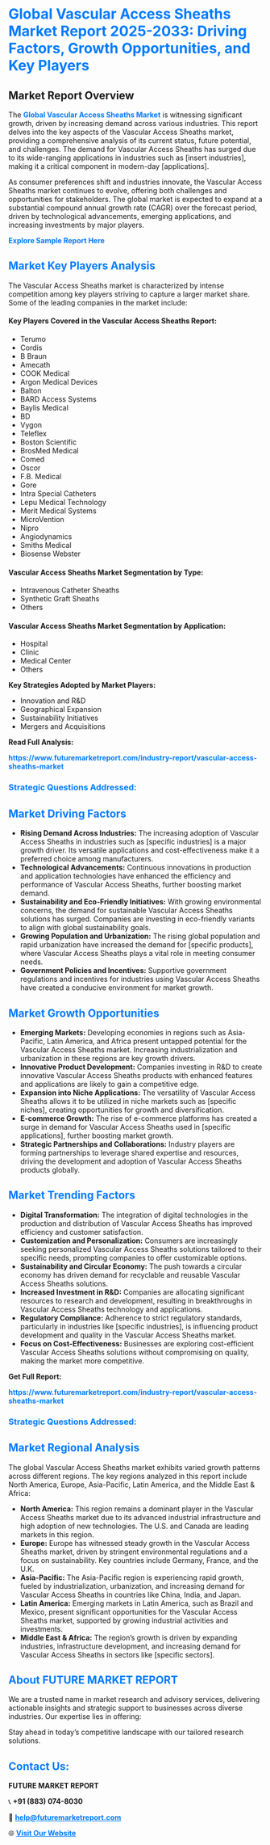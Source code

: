 <h1 style="color: #007BFF;">Global Vascular Access Sheaths Market Report 2025-2033: Driving Factors, Growth Opportunities, and Key Players</h1>

<section id="overview">
<h2>Market Report Overview</h2>
<p>The <a href="https://www.futuremarketreport.com/industry-report/vascular-access-sheaths-market" style="color: #007BFF; text-decoration: none;"><strong>Global Vascular Access Sheaths Market</strong></a> is witnessing significant growth, driven by increasing demand across various industries. This report delves into the key aspects of the Vascular Access Sheaths market, providing a comprehensive analysis of its current status, future potential, and challenges. The demand for Vascular Access Sheaths has surged due to its wide-ranging applications in industries such as [insert industries], making it a critical component in modern-day [applications].</p>
<p>As consumer preferences shift and industries innovate, the Vascular Access Sheaths market continues to evolve, offering both challenges and opportunities for stakeholders. The global market is expected to expand at a substantial compound annual growth rate (CAGR) over the forecast period, driven by technological advancements, emerging applications, and increasing investments by major players.</p>
</section>

<section id="overview">
<p><a href="https://www.futuremarketreport.com/request-sample/reportId=29014" style="color: #007BFF; text-decoration: none;"><strong>Explore Sample Report Here</strong></a></p>
</section>

<section id="key-players">
<h2 style="color: #007BFF;">Market Key Players Analysis</h2>
<p>The Vascular Access Sheaths market is characterized by intense competition among key players striving to capture a larger market share. Some of the leading companies in the market include:</p>
<h4>Key Players Covered in the Vascular Access Sheaths Report:</h4>
<ul><li>Terumo</li><li>Cordis</li><li>B Braun</li><li>Amecath</li><li>COOK Medical</li><li>Argon Medical Devices</li><li>Balton</li><li>BARD Access Systems</li><li>Baylis Medical</li><li>BD</li><li>Vygon</li><li>Teleflex</li><li>Boston Scientific</li><li>BrosMed Medical</li><li>Comed</li><li>Oscor</li><li>F.B. Medical</li><li>Gore</li><li>Intra Special Catheters</li><li>Lepu Medical Technology</li><li>Merit Medical Systems</li><li>MicroVention</li><li>Nipro</li><li>Angiodynamics</li><li>Smiths Medical</li><li>Biosense Webster</li></ul>
<h4>Vascular Access Sheaths Market Segmentation by Type:</h4>
<ul><li>Intravenous Catheter Sheaths</li><li>Synthetic Graft Sheaths</li><li>Others</li></ul>

<h4>Vascular Access Sheaths Market Segmentation by Application:</h4>
<ul><li>Hospital</li><li>Clinic</li><li>Medical Center</li><li>Others</li></ul>
<p><strong>Key Strategies Adopted by Market Players:</strong></p>
<ul>
<li>Innovation and R&D</li>
<li>Geographical Expansion</li>
<li>Sustainability Initiatives</li>
<li>Mergers and Acquisitions</li>
</ul>
</section>

<section>
<p><strong>Read Full Analysis: </strong></p><a href="https://www.futuremarketreport.com/industry-report/vascular-access-sheaths-market" style="color: #007BFF; text-decoration: none;"><strong>https://www.futuremarketreport.com/industry-report/vascular-access-sheaths-market</strong></a>
<h3 style="color: #007BFF;">Strategic Questions Addressed:</h3>
</section>

<section id="driving-factors">
<h2 style="color: #007BFF;">Market Driving Factors</h2>
<ul>
<li><strong>Rising Demand Across Industries:</strong> The increasing adoption of Vascular Access Sheaths in industries such as [specific industries] is a major growth driver. Its versatile applications and cost-effectiveness make it a preferred choice among manufacturers.</li>
<li><strong>Technological Advancements:</strong> Continuous innovations in production and application technologies have enhanced the efficiency and performance of Vascular Access Sheaths, further boosting market demand.</li>
<li><strong>Sustainability and Eco-Friendly Initiatives:</strong> With growing environmental concerns, the demand for sustainable Vascular Access Sheaths solutions has surged. Companies are investing in eco-friendly variants to align with global sustainability goals.</li>
<li><strong>Growing Population and Urbanization:</strong> The rising global population and rapid urbanization have increased the demand for [specific products], where Vascular Access Sheaths plays a vital role in meeting consumer needs.</li>
<li><strong>Government Policies and Incentives:</strong> Supportive government regulations and incentives for industries using Vascular Access Sheaths have created a conducive environment for market growth.</li>
</ul>
</section>

<section id="growth-opportunities">
<h2 style="color: #007BFF;">Market Growth Opportunities</h2>
<ul>
<li><strong>Emerging Markets:</strong> Developing economies in regions such as Asia-Pacific, Latin America, and Africa present untapped potential for the Vascular Access Sheaths market. Increasing industrialization and urbanization in these regions are key growth drivers.</li>
<li><strong>Innovative Product Development:</strong> Companies investing in R&D to create innovative Vascular Access Sheaths products with enhanced features and applications are likely to gain a competitive edge.</li>
<li><strong>Expansion into Niche Applications:</strong> The versatility of Vascular Access Sheaths allows it to be utilized in niche markets such as [specific niches], creating opportunities for growth and diversification.</li>
<li><strong>E-commerce Growth:</strong> The rise of e-commerce platforms has created a surge in demand for Vascular Access Sheaths used in [specific applications], further boosting market growth.</li>
<li><strong>Strategic Partnerships and Collaborations:</strong> Industry players are forming partnerships to leverage shared expertise and resources, driving the development and adoption of Vascular Access Sheaths products globally.</li>
</ul>
</section>

<section id="trending-factors">
<h2 style="color: #007BFF;">Market Trending Factors</h2>
<ul>
<li><strong>Digital Transformation:</strong> The integration of digital technologies in the production and distribution of Vascular Access Sheaths has improved efficiency and customer satisfaction.</li>
<li><strong>Customization and Personalization:</strong> Consumers are increasingly seeking personalized Vascular Access Sheaths solutions tailored to their specific needs, prompting companies to offer customizable options.</li>
<li><strong>Sustainability and Circular Economy:</strong> The push towards a circular economy has driven demand for recyclable and reusable Vascular Access Sheaths solutions.</li>
<li><strong>Increased Investment in R&D:</strong> Companies are allocating significant resources to research and development, resulting in breakthroughs in Vascular Access Sheaths technology and applications.</li>
<li><strong>Regulatory Compliance:</strong> Adherence to strict regulatory standards, particularly in industries like [specific industries], is influencing product development and quality in the Vascular Access Sheaths market.</li>
<li><strong>Focus on Cost-Effectiveness:</strong> Businesses are exploring cost-efficient Vascular Access Sheaths solutions without compromising on quality, making the market more competitive.</li>
</ul>
</section>

<section>
<p><strong>Get Full Report: </strong></p><a href="https://www.futuremarketreport.com/industry-report/vascular-access-sheaths-market" style="color: #007BFF; text-decoration: none;"><strong>https://www.futuremarketreport.com/industry-report/vascular-access-sheaths-market</strong></a>
<h3 style="color: #007BFF;">Strategic Questions Addressed:</h3>
</section>


<section id="regional-analysis">
<h2 style="color: #007BFF;">Market Regional Analysis</h2>
<p>The global Vascular Access Sheaths market exhibits varied growth patterns across different regions. The key regions analyzed in this report include North America, Europe, Asia-Pacific, Latin America, and the Middle East & Africa:</p>
<ul>
<li><strong>North America:</strong> This region remains a dominant player in the Vascular Access Sheaths market due to its advanced industrial infrastructure and high adoption of new technologies. The U.S. and Canada are leading markets in this region.</li>
<li><strong>Europe:</strong> Europe has witnessed steady growth in the Vascular Access Sheaths market, driven by stringent environmental regulations and a focus on sustainability. Key countries include Germany, France, and the U.K.</li>
<li><strong>Asia-Pacific:</strong> The Asia-Pacific region is experiencing rapid growth, fueled by industrialization, urbanization, and increasing demand for Vascular Access Sheaths in countries like China, India, and Japan.</li>
<li><strong>Latin America:</strong> Emerging markets in Latin America, such as Brazil and Mexico, present significant opportunities for the Vascular Access Sheaths market, supported by growing industrial activities and investments.</li>
<li><strong>Middle East & Africa:</strong> The region’s growth is driven by expanding industries, infrastructure development, and increasing demand for Vascular Access Sheaths in sectors like [specific sectors].</li>
</ul>
</section>

<footer>
<h2 style="color: #007BFF;">About FUTURE MARKET REPORT</h2>
<p>We are a trusted name in market research and advisory services, delivering actionable insights and strategic support to businesses across diverse industries. Our expertise lies in offering:</p>

<p>Stay ahead in today’s competitive landscape with our tailored research solutions.</p>

<h2 style="color: #007BFF;">Contact Us:</h2>
<p><strong>FUTURE MARKET REPORT</strong></p>
<p>📞 <strong>+91 (883) 074-8030</strong></p>
<p>📧 <strong><a href="mailto:help@futuremarketreport.com" style="color: #007BFF;">help@futuremarketreport.com</a></strong></p>
<p>🌐 <strong><a href="https://www.futuremarketreport.com/" style="color: #007BFF;">Visit Our Website</a></strong></p>
</footer>